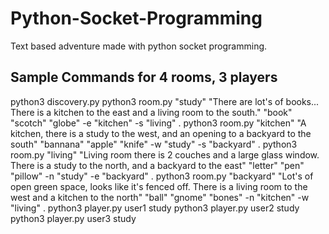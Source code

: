 # Python-Socket-Programming
Text based adventure made with python socket programming.

## Sample Commands for 4 rooms, 3 players
python3 discovery.py
python3 room.py "study" "There are lot's of books... There is a kitchen to the east and a living room to the south." "book" "scotch" "globe" -e "kitchen" -s "living" .
python3 room.py "kitchen" "A kitchen, there is a study to the west, and an opening to a backyard to the south" "bannana" "apple" "knife" -w "study" -s "backyard" .
python3 room.py "living" "Living room there is 2 couches and a large glass window. There is a study to the north, and a backyard to the east" "letter" "pen" "pillow" -n "study" -e "backyard" .
python3 room.py "backyard" "Lot's of open green space, looks like it's fenced off. There is a living room to the west and a kitchen to the north" "ball" "gnome" "bones" -n "kitchen" -w "living" .
python3 player.py user1 study
python3 player.py user2 study
python3 player.py user3 study
